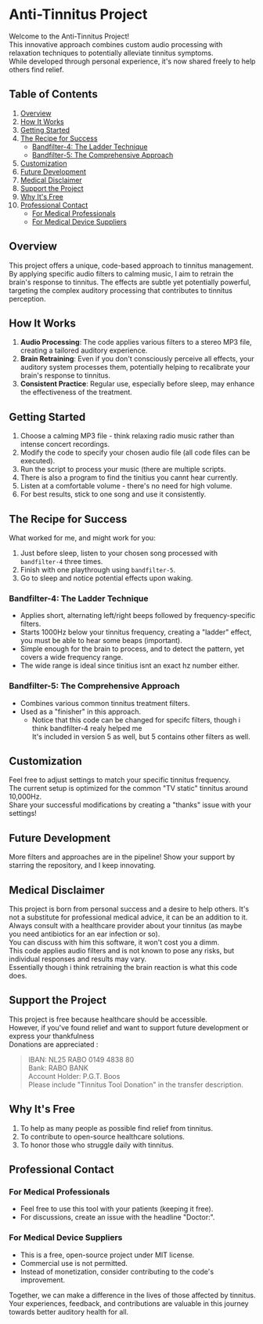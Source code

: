 # Anti-Tinnitus Project

Welcome to the Anti-Tinnitus Project!  
This innovative approach combines custom audio processing with relaxation techniques to potentially alleviate tinnitus symptoms.  
While developed through personal experience, it's now shared freely to help others find relief.

## Table of Contents
1. [Overview](#overview)
2. [How It Works](#how-it-works)
3. [Getting Started](#getting-started)
4. [The Recipe for Success](#the-recipe-for-success)
   - [Bandfilter-4: The Ladder Technique](#bandfilter-4-the-ladder-technique)
   - [Bandfilter-5: The Comprehensive Approach](#bandfilter-5-the-comprehensive-approach)
5. [Customization](#customization)
6. [Future Development](#future-development)
7. [Medical Disclaimer](#medical-disclaimer)
8. [Support the Project](#support-the-project)
9. [Why It's Free](#why-its-free)
10. [Professional Contact](#professional-contact)
    - [For Medical Professionals](#for-medical-professionals)
    - [For Medical Device Suppliers](#for-medical-device-suppliers)

## Overview

This project offers a unique, code-based approach to tinnitus management. 
By applying specific audio filters to calming music, I aim to retrain the brain's response to tinnitus. 
The effects are subtle yet potentially powerful, targeting the complex auditory processing that contributes to tinnitus perception.

## How It Works

1. **Audio Processing**: The code applies various filters to a stereo MP3 file, creating a tailored auditory experience.  
2. **Brain Retraining**: Even if you don't consciously perceive all effects, your auditory system processes them, potentially helping to recalibrate your brain's   response to tinnitus.
3. **Consistent Practice**: Regular use, especially before sleep, may enhance the effectiveness of the treatment.  

## Getting Started

1. Choose a calming MP3 file - think relaxing radio music rather than intense concert recordings.
2. Modify the code to specify your chosen audio file (all code files can be executed).
3. Run the script to process your music (there are multiple scripts.
4. There is also a program to find the tinitius you cannt hear currently.
5. Listen at a comfortable volume - there's no need for high volume.
6. For best results, stick to one song and use it consistently.

## The Recipe for Success

What worked for me, and might work for you:

1. Just before sleep, listen to your chosen song processed with `bandfilter-4` three times.
2. Finish with one playthrough using `bandfilter-5`.
3. Go to sleep and notice potential effects upon waking.

### Bandfilter-4: The Ladder Technique
- Applies short, alternating left/right beeps followed by frequency-specific filters.
- Starts 1000Hz below your tinnitus frequency, creating a "ladder" effect, you must be able to hear some beaps (important).
- Simple enough for the brain to process, and to detect the pattern, yet covers a wide frequency range.
- The wide range is ideal since tinitius isnt an exact hz number either.

### Bandfilter-5: The Comprehensive Approach
- Combines various common tinnitus treatment filters.
- Used as a "finisher" in this approach.
  - Notice that this code can be changed for specifc filters, though i think bandfilter-4 realy helped me  
    It's included in version 5 as well, but 5 contains other filters as well.

## Customization

Feel free to adjust settings to match your specific tinnitus frequency.  
The current setup is optimized for the common "TV static" tinnitus around 10,000Hz.  
Share your successful modifications by creating a "thanks" issue with your settings!  

## Future Development

More filters and approaches are in the pipeline! Show your support by starring the repository, and I keep innovating.

## Medical Disclaimer

This project is born from personal success and a desire to help others.
It's not a substitute for professional medical advice, it can be an addition to it.  
Always consult with a healthcare provider about your tinnitus (as maybe you need antibiotics for an ear infection or so).  
You can discuss with him this software, it won't cost you a dimm.  
This code applies audio filters and is not known to pose any risks, but individual responses and results may vary.  
Essentially though i think retraining the brain reaction is what this code does.  

## Support the Project

This project is free because healthcare should be accessible.    
However, if you've found relief and want to support future development or express your thankfulness   
Donations are appreciated  :

> IBAN: NL25 RABO 0149 4838 80  
> Bank: RABO BANK  
> Account Holder: P.G.T. Boos  
> Please include "Tinnitus Tool Donation" in the transfer description.  

## Why It's Free

1. To help as many people as possible find relief from tinnitus.
2. To contribute to open-source healthcare solutions.
3. To honor those who struggle daily with tinnitus.

## Professional Contact

### For Medical Professionals
- Feel free to use this tool with your patients (keeping it free).
- For discussions, create an issue with the headline "Doctor:".

### For Medical Device Suppliers
- This is a free, open-source project under MIT license.
- Commercial use is not permitted.
- Instead of monetization, consider contributing to the code's improvement.

Together, we can make a difference in the lives of those affected by tinnitus. 
Your experiences, feedback, and contributions are valuable in this journey towards better auditory health for all.
